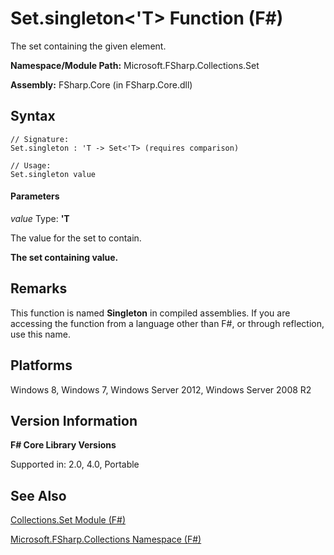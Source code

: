 # Set.singleton<'T> Function (F#)

The set containing the given element.

**Namespace/Module Path:** Microsoft.FSharp.Collections.Set

**Assembly:** FSharp.Core (in FSharp.Core.dll)


## Syntax

```
// Signature:
Set.singleton : 'T -> Set<'T> (requires comparison)

// Usage:
Set.singleton value
```

#### Parameters
*value*
Type: **'T**


The value for the set to contain.



**The set containing value.**
## Remarks
This function is named **Singleton** in compiled assemblies. If you are accessing the function from a language other than F#, or through reflection, use this name.


## Platforms
Windows 8, Windows 7, Windows Server 2012, Windows Server 2008 R2


## Version Information
**F# Core Library Versions**

Supported in: 2.0, 4.0, Portable




## See Also
[Collections.Set Module &#40;F&#35;&#41;](Collections.Set+Module+%28FSharp%29.md)

[Microsoft.FSharp.Collections Namespace &#40;F&#35;&#41;](Microsoft.FSharp.Collections+Namespace+%28FSharp%29.md)

